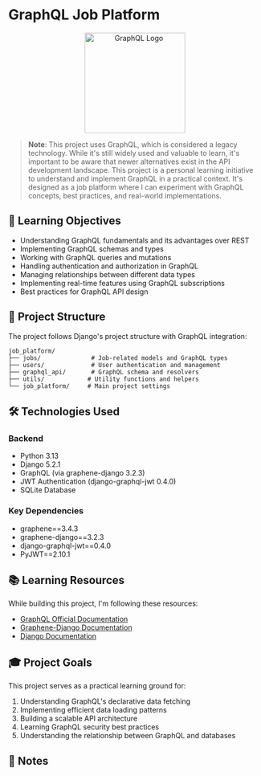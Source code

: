 # GraphQL Job Platform

<div align="center">
  <img src="https://graphql.org/img/logo.svg" alt="GraphQL Logo" width="200"/>
</div>

> **Note**: This project uses GraphQL, which is considered a legacy technology. While it's still widely used and valuable to learn, it's important to be aware that newer alternatives exist in the API development landscape.
This project is a personal learning initiative to understand and implement GraphQL in a practical context. It's designed as a job platform where I can experiment with GraphQL concepts, best practices, and real-world implementations.

## 🎯 Learning Objectives

- Understanding GraphQL fundamentals and its advantages over REST
- Implementing GraphQL schemas and types
- Working with GraphQL queries and mutations
- Handling authentication and authorization in GraphQL
- Managing relationships between different data types
- Implementing real-time features using GraphQL subscriptions
- Best practices for GraphQL API design

## 🚀 Project Structure

The project follows Django's project structure with GraphQL integration:

```
job_platform/
├── jobs/              # Job-related models and GraphQL types
├── users/             # User authentication and management
├── graphql_api/       # GraphQL schema and resolvers
├── utils/            # Utility functions and helpers
└── job_platform/     # Main project settings
```

## 🛠️ Technologies Used

### Backend
- Python 3.13
- Django 5.2.1
- GraphQL (via graphene-django 3.2.3)
- JWT Authentication (django-graphql-jwt 0.4.0)
- SQLite Database

### Key Dependencies
- graphene==3.4.3
- graphene-django==3.2.3
- django-graphql-jwt==0.4.0
- PyJWT==2.10.1

## 📚 Learning Resources

While building this project, I'm following these resources:
- [GraphQL Official Documentation](https://graphql.org/learn/)
- [Graphene-Django Documentation](https://docs.graphene-python.org/projects/django/en/latest/)
- [Django Documentation](https://docs.djangoproject.com/)

## 🎓 Project Goals

This project serves as a practical learning ground for:
1. Understanding GraphQL's declarative data fetching
2. Implementing efficient data loading patterns
3. Building a scalable API architecture
4. Learning GraphQL security best practices
5. Understanding the relationship between GraphQL and databases

## 📝 Notes

